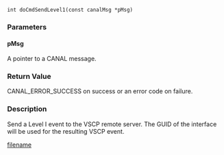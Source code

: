 

```clike
int doCmdSendLevel1(const canalMsg *pMsg)
```

### Parameters

#### pMsg
A pointer to a CANAL message.

### Return Value
CANAL_ERROR_SUCCESS on success or an error code on failure. 

### Description
Send a Level I event to the VSCP remote server. The GUID of the interface will be used for the resulting VSCP event. 



[filename](./bottom_copyright.md ':include')